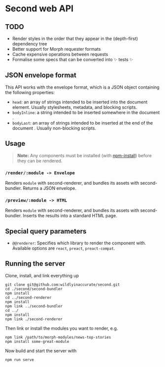 # Second web API

## TODO

- Render styles in the order that they appear in the (depth-first) dependency tree
- Better support for Morph requester formats
- Cache expensive operations between requests
- Formalise some specs that can be converted into ✨ tests ✨

## JSON envelope format

This API works with the envelope format, which is a JSON object containing the following properties:

- `head`: an array of strings intended to be inserted into the document <head> element. Usually stylesheets, metadata, and blocking scripts.
- `bodyInline`: a string intended to be inserted somewhere in the document <body>.
- `bodyLast`: an array of strings intended to be inserted at the end of the document <body>. Usually non-blocking scripts.

## Usage

> **Note:** Any components must be installed (with [npm-install](https://docs.npmjs.com/cli/install)) before they can be rendered.

### `/render/:module -> Envelope`

Renders `module` with second-renderer, and bundles its assets with second-bundler. Returns a JSON envelope.

### `/preview/:module -> HTML`

Renders `module` with second-renderer, and bundles its assets with second-bundler. Inserts the results into a standard HTML page.

## Special query parameters

- `@@renderer`: Specifies which library to render the component with. Available options are `react`, `preact`, `preact-compat`.

## Running the server

Clone, install, and link everything up

```
git clone git@github.com:wildlyinaccurate/second.git
cd ./second/second-bundler
npm install
cd ../second-renderer
npm install
npm link ../second-bundler
cd ../
npm install
npm link ./second-renderer
```

Then link or install the modules you want to render, e.g.

```
npm link /path/to/morph-modules/news-top-stories
npm install some-great-module
```

Now build and start the server with

```
npm run serve
```

